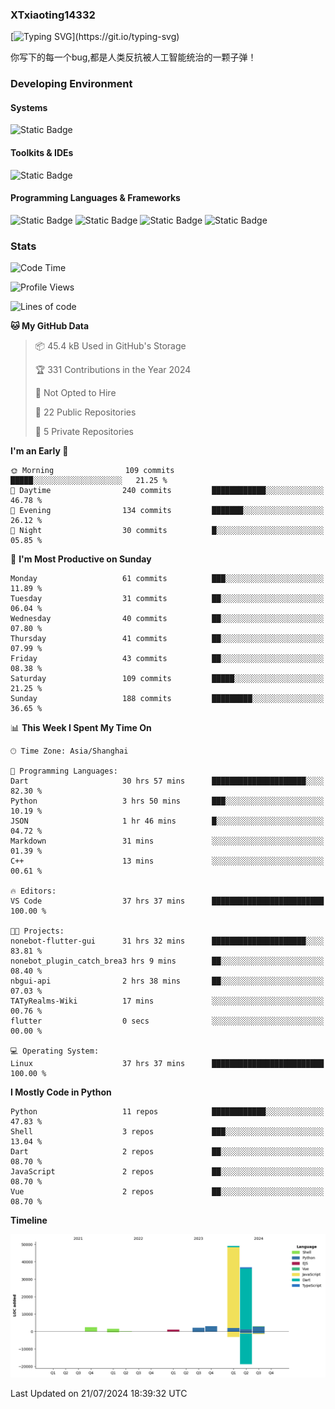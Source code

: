 ### XTxiaoting14332

[![Typing SVG](https://readme-typing-svg.herokuapp.com?font=JetBrians+Mono&pause=1000&random=false&width=435&lines=Hello+World!)](https://git.io/typing-svg)

你写下的每一个bug,都是人类反抗被人工智能统治的一颗子弹！

### Developing Environment

#### Systems

![Static Badge](https://img.shields.io/badge/Ubuntu-%20?style=flat-square&logo=ubuntu&logoColor=white&color=E34F26)

#### Toolkits & IDEs

![Static Badge](https://img.shields.io/badge/Visual%20Studio%20Code-%20?style=flat-square&logo=visualstudiocode&logoColor=white&color=blue)

#### Programming Languages & Frameworks

![Static Badge](https://img.shields.io/badge/Dart-%20?style=flat-square&logo=dart&logoColor=white&color=0175C2)
![Static Badge](https://img.shields.io/badge/Flutter-%20?style=flat-square&logo=flutter&logoColor=white&color=02569B)
![Static Badge](https://img.shields.io/badge/Python-%20?style=flat-square&logo=python&logoColor=white&color=E7A781)
![Static Badge](https://img.shields.io/badge/Bash%20Shell-%20?style=flat-square&logo=shell&logoColor=white&color=49D868)

### Stats

<!--START_SECTION:waka-->
![Code Time](http://img.shields.io/badge/Code%20Time-74%20hrs%2027%20mins-blue)

![Profile Views](http://img.shields.io/badge/Profile%20Views-0-blue)

![Lines of code](https://img.shields.io/badge/From%20Hello%20World%20I%27ve%20Written-99.2%20thousand%20lines%20of%20code-blue)

**🐱 My GitHub Data** 

> 📦 45.4 kB Used in GitHub's Storage 
 > 
> 🏆 331 Contributions in the Year 2024
 > 
> 🚫 Not Opted to Hire
 > 
> 📜 22 Public Repositories 
 > 
> 🔑 5 Private Repositories 
 > 
**I'm an Early 🐤** 

```text
🌞 Morning                109 commits         █████░░░░░░░░░░░░░░░░░░░░   21.25 % 
🌆 Daytime                240 commits         ████████████░░░░░░░░░░░░░   46.78 % 
🌃 Evening                134 commits         ███████░░░░░░░░░░░░░░░░░░   26.12 % 
🌙 Night                  30 commits          █░░░░░░░░░░░░░░░░░░░░░░░░   05.85 % 
```
📅 **I'm Most Productive on Sunday** 

```text
Monday                   61 commits          ███░░░░░░░░░░░░░░░░░░░░░░   11.89 % 
Tuesday                  31 commits          ██░░░░░░░░░░░░░░░░░░░░░░░   06.04 % 
Wednesday                40 commits          ██░░░░░░░░░░░░░░░░░░░░░░░   07.80 % 
Thursday                 41 commits          ██░░░░░░░░░░░░░░░░░░░░░░░   07.99 % 
Friday                   43 commits          ██░░░░░░░░░░░░░░░░░░░░░░░   08.38 % 
Saturday                 109 commits         █████░░░░░░░░░░░░░░░░░░░░   21.25 % 
Sunday                   188 commits         █████████░░░░░░░░░░░░░░░░   36.65 % 
```


📊 **This Week I Spent My Time On** 

```text
🕑︎ Time Zone: Asia/Shanghai

💬 Programming Languages: 
Dart                     30 hrs 57 mins      █████████████████████░░░░   82.30 % 
Python                   3 hrs 50 mins       ███░░░░░░░░░░░░░░░░░░░░░░   10.19 % 
JSON                     1 hr 46 mins        █░░░░░░░░░░░░░░░░░░░░░░░░   04.72 % 
Markdown                 31 mins             ░░░░░░░░░░░░░░░░░░░░░░░░░   01.39 % 
C++                      13 mins             ░░░░░░░░░░░░░░░░░░░░░░░░░   00.61 % 

🔥 Editors: 
VS Code                  37 hrs 37 mins      █████████████████████████   100.00 % 

🐱‍💻 Projects: 
nonebot-flutter-gui      31 hrs 32 mins      █████████████████████░░░░   83.81 % 
nonebot_plugin_catch_brea3 hrs 9 mins        ██░░░░░░░░░░░░░░░░░░░░░░░   08.40 % 
nbgui-api                2 hrs 38 mins       ██░░░░░░░░░░░░░░░░░░░░░░░   07.03 % 
TATyRealms-Wiki          17 mins             ░░░░░░░░░░░░░░░░░░░░░░░░░   00.76 % 
flutter                  0 secs              ░░░░░░░░░░░░░░░░░░░░░░░░░   00.00 % 

💻 Operating System: 
Linux                    37 hrs 37 mins      █████████████████████████   100.00 % 
```

**I Mostly Code in Python** 

```text
Python                   11 repos            ████████████░░░░░░░░░░░░░   47.83 % 
Shell                    3 repos             ███░░░░░░░░░░░░░░░░░░░░░░   13.04 % 
Dart                     2 repos             ██░░░░░░░░░░░░░░░░░░░░░░░   08.70 % 
JavaScript               2 repos             ██░░░░░░░░░░░░░░░░░░░░░░░   08.70 % 
Vue                      2 repos             ██░░░░░░░░░░░░░░░░░░░░░░░   08.70 % 
```



**Timeline**

![Lines of Code chart](https://raw.githubusercontent.com/XTxiaoting14332/XTxiaoting14332/main/assets/bar_graph.png)


 Last Updated on 21/07/2024 18:39:32 UTC
<!--END_SECTION:waka-->